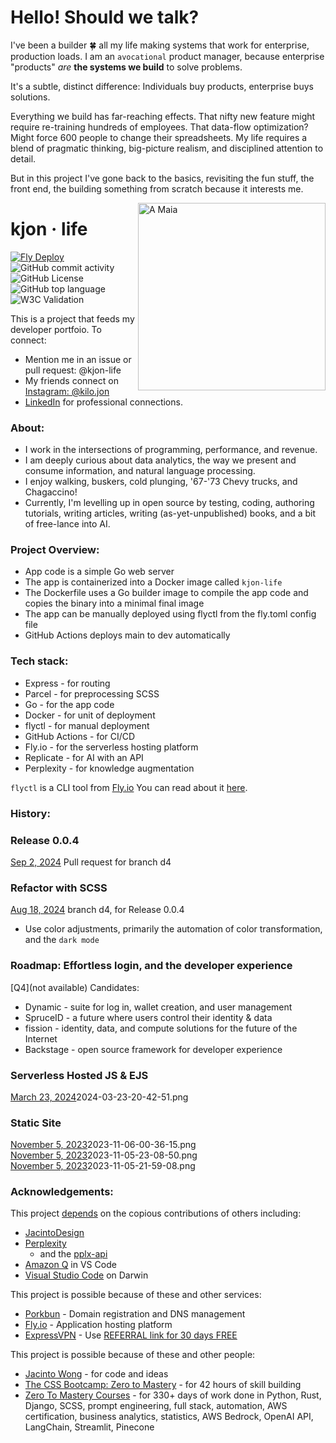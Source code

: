 

# Hello! Should we talk?


I've been a builder 🍀 all my life making systems that work for enterprise, production loads. I am an `avocational` product manager, because enterprise "products" _are_ **the systems we build** to solve problems.

It's a subtle, distinct difference: Individuals buy products, enterprise buys solutions. 

Everything we build has far-reaching effects. That nifty new feature might require re-training hundreds of employees. That data-flow optimization? Might force 600 people to change their spreadsheets. My life requires a blend of pragmatic thinking, big-picture realism, and disciplined attention to detail.

But in this project I've gone back to the basics, revisiting the fun stuff, the front end, the building something from scratch because it interests me.

<img align="right" width="300" src="https://user-images.githubusercontent.com/76539355/214731371-78cb7bcb-996d-4108-9872-7af758ed5647.png" alt="A Maia">



# kjon &middot; life  
[![Fly Deploy](https://github.com/kjon-life/kjon-life/actions/workflows/fly.yml/badge.svg)](https://github.com/kjon-life/kjon-life/actions/workflows/fly.yml) 
 ![GitHub commit activity](https://img.shields.io/github/commit-activity/y/kjon-life/kjon-life) 
 ![GitHub License](https://img.shields.io/github/license/kjon-life/kjon-life)
 ![GitHub top language](https://img.shields.io/github/languages/top/kjon-life/kjon-life)
 ![W3C Validation](https://img.shields.io/w3c-validation/html?targetUrl=https%3A%2F%2Fkjon.life) 
 
This is a project that feeds my developer portfoio. To connect:  
- Mention me in an issue or pull request: @kjon-life  
- My friends connect on [Instagram: @kilo.jon](https://www.instagram.com/kilo.jon/)   
- [LinkedIn](https://www.linkedin.com/in/jonhwilliams) for professional connections.

### About:  
- I work in the intersections of programming, performance, and revenue.  
- I am deeply curious about data analytics, the way we present and consume information, and natural language processing. 
- I enjoy walking, buskers, cold plunging, '67-'73 Chevy trucks, and Chagaccino! 
- Currently, I'm levelling up in open source by testing, coding, authoring tutorials, writing articles, writing (as-yet-unpublished) books, and a bit of free-lance into AI. 

### Project Overview:
* App code is a simple Go web server 
* The app is containerized into a Docker image called `kjon-life` 
* The Dockerfile uses a Go builder image to compile the app code and copies the binary into a minimal final image
* The app can be manually deployed using flyctl from the fly.toml config file
* GitHub Actions deploys main to dev automatically

### Tech stack:
* Express - for routing
* Parcel - for preprocessing SCSS
* Go - for the app code
* Docker - for unit of deployment
* flyctl - for manual deployment
* GitHub Actions - for CI/CD
* Fly.io - for the serverless hosting platform
* Replicate - for AI with an API
* Perplexity - for knowledge augmentation

```flyctl``` is a CLI tool from [Fly.io](http://fly.io)
You can read about it [here](https://fly.io/docs/hands-on/).

### History:  
### Release 0.0.4  
[Sep 2, 2024](not_available)  Pull request for branch d4

### Refactor with SCSS  
[Aug 18, 2024](not_available)  branch d4, for Release 0.0.4
* Use color adjustments, primarily the automation of color transformation, and the `dark mode`

### Roadmap: Effortless login, and the developer experience
[Q4](not available) Candidates:  
* Dynamic - suite for log in, wallet creation, and user management    
* SpruceID - a future where users control their identity & data    
* fission - identity, data, and compute solutions for the future of the Internet  
* Backstage - open source framework for developer experience

### Serverless Hosted JS & EJS
[March 23, 2024](notavailable)2024-03-23-20-42-51.png  

### Static Site 
[November 5, 2023](notavailable)2023-11-06-00-36-15.png    
[November 5, 2023](notavailable)2023-11-05-23-08-50.png    
[November 5, 2023](notavailable)2023-11-05-21-59-08.png    

### Acknowledgements:

This project [depends](https://github.com/kjon-life/kjon-life/network/dependencies) on the copious contributions of others including:

- [JacintoDesign](https://jacinto.design/)
- [Perplexity](https://www.perplexity.ai/) 
    - and the [pplx-api](https://docs.perplexity.ai/docs/getting-started) 
- [Amazon Q](https://github.com/aws/aws-toolkit-vscode) in VS Code
- [Visual Studio Code](https://code.visualstudio.com/docs/setup/mac) on Darwin

This project is possible because of these and other services:

- [Porkbun](https://porkbun.com/) - Domain registration and DNS management  
- [Fly.io](https://fly.io/) - Application hosting platform  
- [ExpressVPN](https://www.expressvpn.com/) - Use [REFERRAL link for 30 days FREE](https://www.expressrefer.com?referee_bonus_days=30&referral_campaign_id=krn%3A%3Apayments%3A%3Axvpn%3Areferral-campaign%3A2c4bb66f-a34f-4d30-943c-5341800cf2e5&referrer_id=97218893&utm_campaign=referrals&utm_medium=copy_link&utm_source=referral_dashboard)  

This project is possible because of these and other people:

- [Jacinto Wong](https://github.com/JacintoDesign/typographix-final/) - for code and ideas
- [The CSS Bootcamp: Zero to Mastery](https://zerotomastery.io/courses/css-bootcamp/) - for 42 hours of skill building
- [Zero To Mastery Courses](https://zerotomastery.io/courses/) - for 330+ days of work done in  Python, Rust, Django, SCSS, prompt engineering, full stack, automation, AWS certification, business analytics, statistics, AWS Bedrock, OpenAI API, LangChain, Streamlit, Pinecone 
